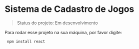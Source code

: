 # Sistema de Cadastro de Jogos

>Status do projeto: Em desenvolvimento

Para rodar esse projeto na sua máquina, por favor digite:

```
 npm install react
```
